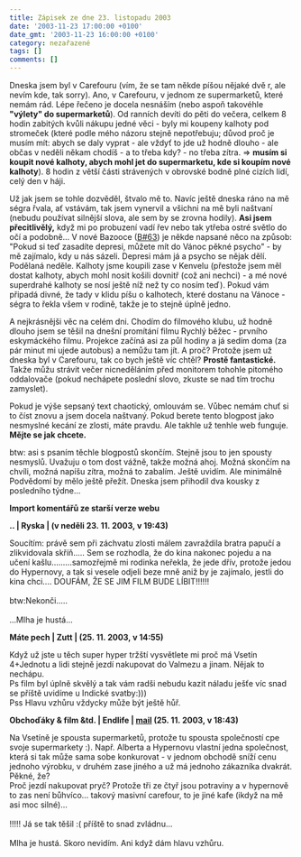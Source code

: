```yaml
---
title: Zápisek ze dne 23. listopadu 2003
date: '2003-11-23 17:00:00 +0100'
date_gmt: '2003-11-23 16:00:00 +0100'
category: nezařazené
tags: []
comments: []
---
```

<p>Dneska jsem byl v Carefouru (vím, že se tam někde píšou nějaké dvě r, ale nevím kde, tak sorry).  Ano, v Carefouru, v jednom ze supermarketů, které nemám rád. Lépe řečeno je docela nesnáším (nebo  aspoň takovéhle <strong>&quot;výlety&quot; do supermarketů</strong>).  Od ranních devíti do pěti do večera, celkem 8 hodin zabitých kvůli nákupu jedné věci - byly mi koupeny  kalhoty pod stromeček (které podle mého názoru stejně nepotřebuju; důvod proč je musím mít:  abych se daly vyprat - ale vždyť to jde už hodně dlouho - ale občas v neděli někam chodíš - a to třeba  kdy? - no třeba zítra. => <strong>musím si koupit nové kalhoty, abych mohl jet do supermarketu, kde si koupím  nové kalhoty</strong>). 8 hodin z větší části strávených v obrovské bodně plné cizích lidí, celý den v háji.</p>
<p>Už jak jsem se tohle dozvěděl, štvalo mě to. Navíc ještě dneska ráno na mě ségra řvala, ať vstávám,  tak jsem vynervil a všichni na mě byli naštvaní (nebudu používat silnější slova, ale sem by se zrovna hodily).  <strong>Asi jsem přecitlivělý,</strong> když mi po probuzení vadí řev nebo tak ytřeba ostré světlo do očí a podobně...  V nové Bazooce (<a href="http://www.bazooka.wz.cz">B#63</a>) je někde napsané něco na způsob: &quot;Pokud si teď  zasadíte depresi, můžete mít do Vánoc pěkné psycho&quot; - by mě zajímalo, kdy u nás sázeli. Depresi  mám já a psycho se nějak dělí. Podělaná neděle. Kalhoty jsme koupili zase v Kenvelu (přestože jsem měl  dostat kalhoty, abych mohl nosit košili dovnitř (což ani nechci) - a mé nové superdrahé kalhoty se  nosí ještě níž než ty co nosím teď). Pokud vám připadá divné, že tady v klidu píšu o kalhotech,  které dostanu na Vánoce - ségra to řekla všem v rodině, takže je to stejně úplně jedno.</p>
<p>A nejkrásnějši věc na celém dni. Chodím do filmového klubu, už hodně dlouho jsem se těšil  na dnešní promítání filmu Rychlý běžec - prvního eskymáckého filmu. Projekce začíná asi za půl hodiny  a já sedím doma (za pár minut mi ujede autobus) a nemůžu tam jít. A proč? Protože jsem už dneska  byl v Carefouru, tak co bych ještě víc chtěl? <strong>Prostě fantastické.</strong> Takže můžu strávit večer  nicneděláním před monitorem tohohle pitomého oddalovače (pokud nechápete poslední slovo, zkuste  se nad tím trochu zamyslet).</p>
<p>Pokud je výše sepsaný text chaotický, omlouvám se. Vůbec nemám chuť si to číst znovu a jsem docela  naštvaný. Pokud berete tento blogpost jako nesmyslné kecání ze zlosti, máte pravdu. Ale takhle už tenhle  web funguje. <strong>Mějte se jak chcete.</strong></p>
<p>btw: asi s psaním těchle blogpostů skončím. Stejně jsou to jen spousty nesmyslů.  Uvažuju o tom dost vážně, takže možná ahoj. Možná skončím na chvíli, možná napíšu zítra,  možná to zabalím. Ještě uvidím. Ale minimálně Podvědomí by mělo ještě přežít. Dneska jsem přihodil  dva kousky z posledního týdne...</p>
<div class="import-komentaru">
<p><strong>Import komentářů ze starší verze webu</strong></p>
<div class="comment">
<p style="font-weight:bold"><span class="compredmet">..</span> | <span class="comname">Ryska</span> | (v&nbsp;neděli&nbsp;23.&nbsp;11.&nbsp;2003,&nbsp;v&nbsp;19:43)</p>
<p>Soucítím: právě sem při záchvatu zlosti málem zavraždila bratra papučí a zlikvidovala skříň..... Sem se rozhodla, že do kina nakonec pojedu a na učení kašlu.........samozřejmě mi rodinka neřekla, že jede dřív, protože jedou do Hypernovy, a tak si vesele odjeli beze mně aniž by je zajímalo, jestli do kina chci.... DOUFÁM, ŽE SE JIM FILM BUDE LÍBIT!!!!!! <br>  <br> btw:Nekonči..... <br>  <br> ...Mlha je hustá... </p>
</div>
<div class="comment">
<p style="font-weight:bold"><span class="compredmet">Máte pech</span> | <span class="comname">Zutt</span> | (25.&nbsp;11.&nbsp;2003,&nbsp;v&nbsp;14:55)</p>
<p>Když už jste u těch super hyper tržští vysvětlete mi proč má Vsetín 4+Jednotu a lidi stejně jezdí nakupovat do Valmezu a jinam. Nějak to nechápu. <br> Ps film byl úplně skvělý a tak vám radši nebudu kazit náladu ješťe víc snad se příště uvidíme u Indické svatby:))) <br> Pss Hlavu vzhůru vždycky může být ještě hůř. </p>
</div>
<div class="comment">
<p style="font-weight:bold"><span class="compredmet">Obchoďáky &amp; film &amp;td.</span> | <span class="comname">Endlife</span> |  <a href="mailto:jan.martinek@post.cz">mail</a> (25.&nbsp;11.&nbsp;2003,&nbsp;v&nbsp;18:43)</p>
<p>Na Vsetíně je spousta supermarketů, protože tu spousta společností cpe svoje supermarkety :). Např. Alberta a Hypernovu vlastní jedna společnost, která si tak může sama sobe konkurovat - v jednom obchodě sníží cenu jednoho výrobku, v druhém zase jiného a už má jednoho zákazníka dvakrát. Pěkné, že? <br> Proč jezdí nakupovat pryč? Protože tři ze čtyř jsou potraviny a v hypernově to zas není bůhvíco... takový masivní carefour, to je jiné kafe (ikdyž na mě asi moc silné)... <br>  <br> !!!!! Já se tak těšil :( příště to snad zvládnu... <br>  <br> Mlha je hustá. Skoro nevidím. Ani když dám hlavu vzhůru. </p>
</div>
</div>
